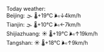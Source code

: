 Today weather:  
Beijing: 🌫  🌡️+19°C 🌬️↓4km/h  
Tianjin: 🌫  🌡️+10°C 🌬️←7km/h  
Shijiazhuang: ☀️   🌡️+19°C 🌬️↑19km/h  
Tangshan: ☀️   🌡️+18°C 🌬️↑9km/h  
